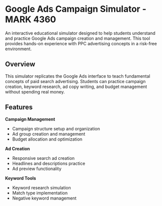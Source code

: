 # Google Ads Campaign Simulator - MARK 4360

An interactive educational simulator designed to help students understand and practice Google Ads campaign creation and management. This tool provides hands-on experience with PPC advertising concepts in a risk-free environment.

## Overview

This simulator replicates the Google Ads interface to teach fundamental concepts of paid search advertising. Students can practice campaign creation, keyword research, ad copy writing, and budget management without spending real money.

## Features

**Campaign Management**
- Campaign structure setup and organization
- Ad group creation and management
- Budget allocation and optimization

**Ad Creation**
- Responsive search ad creation
- Headlines and descriptions practice
- Ad preview functionality

**Keyword Tools**
- Keyword research simulation
- Match type implementation
- Negative keyword management
